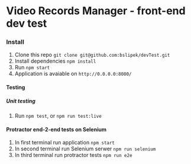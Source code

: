 # Video Records Manager - front-end dev test

### Install
1. Clone this repo `git clone git@github.com:bslipek/devTest.git`
2. Install dependencies `npm install`
3. Run `npm start`
4. Application is avaiable on `http://0.0.0.0:8080/`

#### Testing
##### Unit testing
1. Run `npm test`, or `npm run test:live`

#### Protractor end-2-end tests on Selenium
1. In first terminal run application `npm start`
2. In second terminal run Selenium serwer `npm run selenium`
3. In third terminal run protractor tests `npm run e2e`
